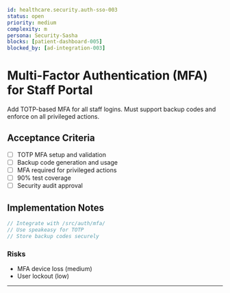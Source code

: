 ```yaml
id: healthcare.security.auth-sso-003
status: open
priority: medium
complexity: m
persona: Security-Sasha
blocks: [patient-dashboard-005]
blocked_by: [ad-integration-003]
```

# Multi-Factor Authentication (MFA) for Staff Portal

Add TOTP-based MFA for all staff logins. Must support backup codes and enforce on all privileged actions.

## Acceptance Criteria

- [ ] TOTP MFA setup and validation
- [ ] Backup code generation and usage
- [ ] MFA required for privileged actions
- [ ] 90% test coverage
- [ ] Security audit approval

## Implementation Notes

```javascript
// Integrate with /src/auth/mfa/
// Use speakeasy for TOTP
// Store backup codes securely
```

### Risks

- MFA device loss (medium)
- User lockout (low)

---

[Security-Sasha]: ./personas/security-sasha.md
[patient-dashboard-005]: ./tickets/healthcare.frontend.patient-dashboard-005.md
[ad-integration-003]: ./tickets/healthcare.infrastructure.ad-integration-003.md
